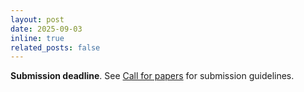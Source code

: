 ```yaml
---
layout: post
date: 2025-09-03 
inline: true
related_posts: false
---
```


<strong>Submission deadline</strong>. See <a href="https://reasoning-workshop.github.io/cfp/">Call for papers</a> for submission guidelines.

